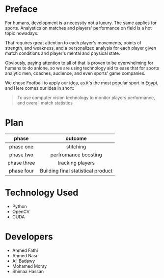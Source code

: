 
# Preface

 For humans, development is a necessity not a luxury. The same applies for sports. Analystics on matches and players' performance on field is a hot topic nowadays.
 
 That requires great attention to each player's movements, points of strength, and weakness, and a personalized analysis for each player given match conditions and player's mental and physical state.
 
 Obviously, paying attention to all of that is proven to be overwhelming for humans to do anlone, so we are using technology aid to ease that for sports analytic men, coaches, audience, and even sports' game companies.
 
 We chose Football to apply our idea, as it's the most popular sport in Egypt, and Here comes our idea in short:
 > To use computer vision technology to monitor players performance, and overall match statistics

# Plan


| phase | outcome|  
| :---: | :---: |  
| phase one | stitching |  
| phase two | perfromance boosting |  
| phase three | tracking players |  
| phase four | Building final statistical product |  

# Technology Used

* Python
* OpenCV
* CUDA


# Developers

* Ahmed Fathi
* Ahmed Nasr
* Ali Badawy
* Mohamed Morsy
* Shimaa Hassan

